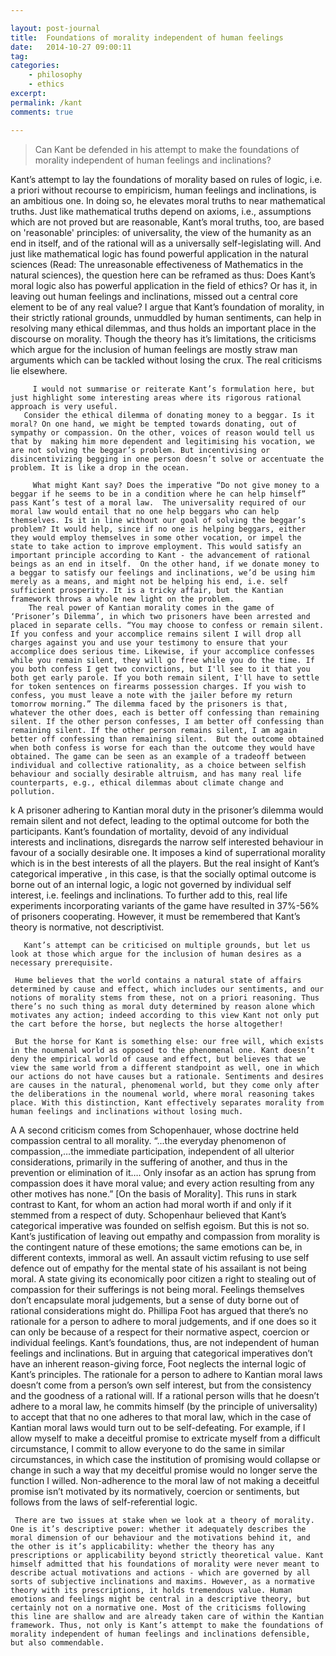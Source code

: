 ```yaml
---

layout: post-journal
title:  Foundations of morality independent of human feelings 
date:   2014-10-27 09:00:11
tag: 
categories: 
    - philosophy
    - ethics
excerpt: 
permalink: /kant
comments: true

---
```


> Can Kant be defended in his attempt to make the foundations of morality independent of human feelings and inclinations? 

Kant’s attempt to lay the foundations of morality based on rules of logic, i.e. a priori without recourse to empiricism, human feelings and inclinations, is an ambitious one. In doing so, he elevates moral truths to near mathematical truths. Just like mathematical truths depend on axioms, i.e., assumptions which are not proved but are reasonable, Kant’s moral truths, too, are based on 'reasonable' principles: of universality, the view of the humanity as an end in itself, and of the rational will as a universally self-legislating will. And just like mathematical logic has found powerful application in the natural sciences (Read: The unreasonable effectiveness of Mathematics in the natural sciences), the question here can be reframed as thus: Does Kant’s moral logic also has powerful application in the field of ethics? Or has it, in leaving out human feelings and inclinations, missed out a central core element to be of any real value?  I argue that Kant’s foundation of morality, in their strictly rational grounds, unmuddled by human sentiments, can help in resolving many ethical dilemmas, and thus holds an important place in the discourse on morality. Though the theory has it’s limitations, the criticisms which argue for the inclusion of human feelings are mostly straw man arguments which can be tackled without losing the crux. The real criticisms lie elsewhere.
    
         I would not summarise or reiterate Kant’s formulation here, but just highlight some interesting areas where its rigorous rational approach is very useful.
       Consider the ethical dilemma of donating money to a beggar. Is it moral? On one hand, we might be tempted towards donating, out of sympathy or compassion. On the other, voices of reason would tell us that by  making him more dependent and legitimising his vocation, we are not solving the beggar’s problem. But incentivising or disincentivizing begging in one person doesn’t solve or accentuate the problem. It is like a drop in the ocean.  
          
         What might Kant say? Does the imperative “Do not give money to a beggar if he seems to be in a condition where he can help himself” pass Kant’s test of a moral law.  The universality required of our moral law would entail that no one help beggars who can help themselves. Is it in line without our goal of solving the beggar’s problem? It would help, since if no one is helping beggars, either they would employ themselves in some other vocation, or impel the state to take action to improve employment. This would satisfy an important principle according to Kant - the advancement of rational beings as an end in itself.  On the other hand, if we donate money to a beggar to satisfy our feelings and inclinations, we’d be using him merely as a means, and might not be helping his end, i.e. self sufficient prosperity. It is a tricky affair, but the Kantian framework throws a whole new light on the problem.
        The real power of Kantian morality comes in the game of ‘Prisoner’s Dilemma’, in which two prisoners have been arrested and placed in separate cells. “You may choose to confess or remain silent. If you confess and your accomplice remains silent I will drop all charges against you and use your testimony to ensure that your accomplice does serious time. Likewise, if your accomplice confesses while you remain silent, they will go free while you do the time. If you both confess I get two convictions, but I'll see to it that you both get early parole. If you both remain silent, I'll have to settle for token sentences on firearms possession charges. If you wish to confess, you must leave a note with the jailer before my return tomorrow morning.” The dilemma faced by the prisoners is that, whatever the other does, each is better off confessing than remaining silent. If the other person confesses, I am better off confessing than remaining silent. If the other person remains silent, I am again better off confessing than remaining silent.  But the outcome obtained when both confess is worse for each than the outcome they would have obtained. The game can be seen as an example of a tradeoff between individual and collective rationality, as a choice between selfish behaviour and socially desirable altruism, and has many real life counterparts, e.g., ethical dilemmas about climate change and pollution. 

k    A prisoner adhering to Kantian moral duty in the prisoner’s dilemma would remain silent and not defect, leading to the optimal outcome for both the participants. Kant’s foundation of mortality, devoid of any individual interests and inclinations, disregards the narrow self interested behaviour in favour of a socially desirable one. It imposes a kind of superrational morality which is in the best interests of all the players. But the real insight of Kant’s  categorical imperative , in this case, is that the socially optimal outcome is borne out of an internal logic, a logic not governed by individual self interest, i.e. feelings and inclinations. To further add to this, real life experiments incorporating variants of the game have resulted in 37%-56% of prisoners cooperating. However, it must be remembered that Kant’s theory is normative, not descriptivist.

       Kant’s attempt can be criticised on multiple grounds, but let us look at those which argue for the inclusion of human desires as a necessary prerequisite.
 
     Hume believes that the world contains a natural state of affairs determined by cause and effect, which includes our sentiments, and our notions of morality stems from these, not on a priori reasoning. Thus there’s no such thing as moral duty determined by reason alone which motivates any action; indeed according to this view Kant not only put the cart before the horse, but neglects the horse altogether! 
     
     But the horse for Kant is something else: our free will, which exists in the noumenal world as opposed to the phenomenal one. Kant doesn’t deny the empirical world of cause and effect, but believes that we view the same world from a different standpoint as well, one in which our actions do not have causes but a rationale. Sentiments and desires are causes in the natural, phenomenal world, but they come only after the deliberations in the noumenal world, where moral reasoning takes place. With this distinction, Kant effectively separates morality from human feelings and inclinations without losing much.
A   A second criticism comes from Schopenhauer, whose doctrine held compassion central to all morality. “...the everyday phenomenon of compassion,…the immediate participation, independent of all ulterior considerations, primarily in the suffering of another, and thus in the prevention or elimination of it…. Only insofar as an action has sprung from compassion does it have moral value; and every action resulting from any other motives has none.” [On the basis of Morality]. This runs in stark contrast to Kant, for whom an action had moral worth if and only if it stemmed from a respect of duty. Schopenhaur believed that Kant’s categorical imperative was founded on selfish egoism. But this is not so. Kant’s justification of leaving out empathy and compassion from morality is the contingent nature of these emotions; the same emotions can be, in different contexts, immoral as well. An assault victim refusing to use self defence out of empathy for the mental state of his assailant is not being moral. A state giving its economically poor citizen a right to stealing out of compassion for their sufferings is not being moral. Feelings themselves don’t encapsulate moral judgements, but a sense of duty borne out of rational considerations might do.
    Phillipa Foot has argued that there’s no rationale for a person to adhere to moral judgements, and if one does so it can only be because of a respect for their normative aspect, coercion or individual feelings. Kant’s foundations, thus, are not independent of human feelings and inclinations. But in arguing that  categorical imperatives don’t have an inherent reason-giving force, Foot neglects the internal logic of Kant’s principles. The rationale for a person to adhere to Kantian moral laws doesn’t come from a person’s own self interest, but from the consistency and the goodness of a rational will. If a rational person wills that he doesn’t adhere to a moral law, he commits himself (by the principle of universality) to accept that that no one adheres to that moral law, which in the case of Kantian moral laws would turn out to be self-defeating. For example, if I allow myself to make a deceitful promise to extricate myself from a difficult circumstance, I commit to allow everyone to do the same in similar circumstances, in which case the institution of promising would collapse or change in such a way that my deceitful promise would no longer serve the function I willed. Non-adherence to the moral law of not making a deceitful promise isn’t motivated by its normatively, coercion or sentiments, but follows from the laws of self-referential logic. 


     There are two issues at stake when we look at a theory of morality. One is it’s descriptive power: whether it adequately describes the moral dimension of our behaviour and the motivations behind it, and the other is it’s applicability: whether the theory has any prescriptions or applicability beyond strictly theoretical value. Kant himself admitted that his foundations of morality were never meant to describe actual motivations and actions - which are governed by all sorts of subjective inclinations and maxims. However, as a normative theory with its prescriptions, it holds tremendous value. Human emotions and feelings might be central in a descriptive theory, but certainly not on a normative one. Most of the criticisms following this line are shallow and are already taken care of within the Kantian framework. Thus, not only is Kant’s attempt to make the foundations of morality independent of human feelings and inclinations defensible, but also commendable.
